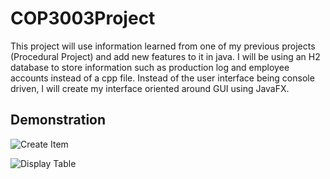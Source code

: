 # COP3003Project

This project will use information learned from one of my previous projects (Procedural Project) and add new features to it in java.
I will be using an H2 database to store information such as production log and employee accounts instead of a cpp file. Instead of the user interface being console driven, I will create my interface oriented around GUI using JavaFX. 

## Demonstration
![Create Item](https://gyazo.com/7a73b90d1b63c24f503bd75d40307338.png)

![Display Table](https://gyazo.com/886c4b3e230b926e9375919fb0d735e3.png)
